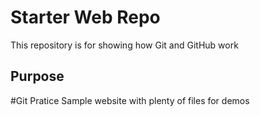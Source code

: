 # Starter Web Repo

This repository is for showing how Git and GitHub work

## Purpose
#Git Pratice
Sample website with plenty of files for demos
